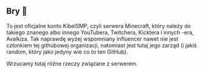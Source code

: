 ## Bry 👋

To jest oficjalne konto KibelSMP, czyli serwera Minecraft, który należy do takiego znanego albo innego YouTubera, Twitchera, Kicktera i innych -era, Avalkiza.
Tak naprawdę wyżej wspomniany influencer nawet nie jest członkiem tej githubowej organizacji, natomiast jest tutaj jego zarząd (i jakiś random, który jako jedyny wie co to ten GitHub).

Wrzucamy tutaj różne rzeczy związane z serwerem.

<!--

**Here are some ideas to get you started:**

🙋‍♀️ A short introduction - what is your organization all about?
🌈 Contribution guidelines - how can the community get involved?
👩‍💻 Useful resources - where can the community find your docs? Is there anything else the community should know?
🍿 Fun facts - what does your team eat for breakfast?
🧙 Remember, you can do mighty things with the power of [Markdown](https://docs.github.com/github/writing-on-github/getting-started-with-writing-and-formatting-on-github/basic-writing-and-formatting-syntax)
-->
